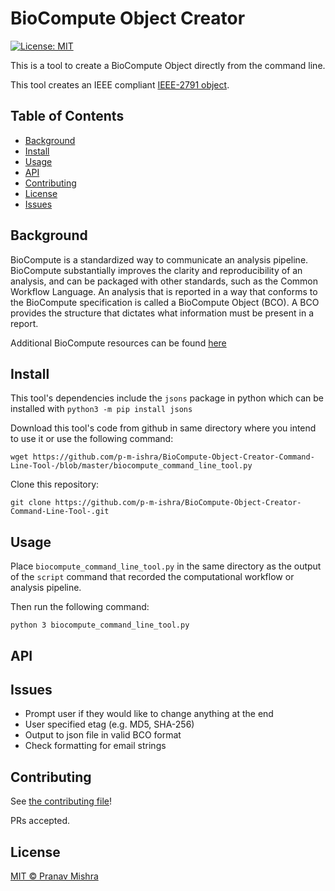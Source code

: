 # BioCompute Object Creator 

[![License: MIT](https://img.shields.io/badge/License-MIT-yellow.svg)](https://opensource.org/licenses/MIT)

This is a tool to create a BioCompute Object directly from the command line.

This tool creates an IEEE compliant [IEEE-2791 object](https://opensource.ieee.org/2791-object/ieee-2791-schema/).

## Table of Contents

- [Background](#background)
- [Install](#install)
- [Usage](#usage)
- [API](#api)
- [Contributing](#contributing)
- [License](#license)
- [Issues](#issues)

## Background

BioCompute is a standardized way to communicate an analysis pipeline. BioCompute substantially improves the clarity and reproducibility of an analysis, and can be packaged with other standards, such as the Common Workflow Language. An analysis that is reported in a way that conforms to the BioCompute specification is called a BioCompute Object (BCO). A BCO provides the structure that dictates what information must be present in a report. 

Additional BioCompute resources can be found [here](https://biocomputeobject.org/)

## Install

This tool's dependencies include the `jsons` package in python which can be installed with `python3 -m pip install jsons` 

Download this tool's code from github in same directory where you intend to use it or use the following command:

```
wget https://github.com/p-m-ishra/BioCompute-Object-Creator-Command-Line-Tool-/blob/master/biocompute_command_line_tool.py
```

Clone this repository: 

`git clone https://github.com/p-m-ishra/BioCompute-Object-Creator-Command-Line-Tool-.git`

## Usage

Place `biocompute_command_line_tool.py` in the same directory as the output of the `script` command that recorded the computational workflow or analysis pipeline.

Then run the following command:
```
python 3 biocompute_command_line_tool.py 
```

## API

## Issues

- Prompt user if they would like to change anything at the end
- User specified etag (e.g. MD5, SHA-256)
- Output to json file in valid BCO format
- Check formatting for email strings

## Contributing

See [the contributing file](CONTRIBUTING.md)!

PRs accepted.

## License

[MIT © Pranav Mishra](LICENSE)
